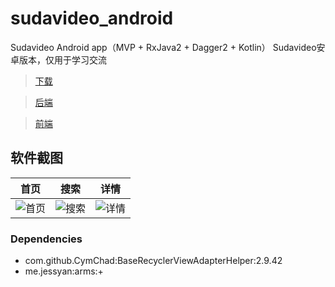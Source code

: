 # sudavideo_android

Sudavideo Android app（MVP + RxJava2 + Dagger2 + Kotlin）
Sudavideo安卓版本，仅用于学习交流
> [下载](https://github.com/SudaVideo/sudavideo_android/releases/download/v1.0/sudavideo.apk)

> [后端](https://github.com/SudaVideo/MyVideoApi)

> [前端](https://github.com/SudaVideo/sudavideo-vue)



## 软件截图

| 首页 | 搜索 | 详情 |
| ------ | ------ | ------ |
| ![首页](https://raw.githubusercontent.com/SudaVideo/sudavideo_android/master/art/1.jpg) | ![搜索](https://raw.githubusercontent.com/SudaVideo/sudavideo_android/master/art/2.jpg) | ![详情](https://raw.githubusercontent.com/SudaVideo/sudavideo_android/master/art/3.jpg) |

### Dependencies
- com.github.CymChad:BaseRecyclerViewAdapterHelper:2.9.42
- me.jessyan:arms:+
